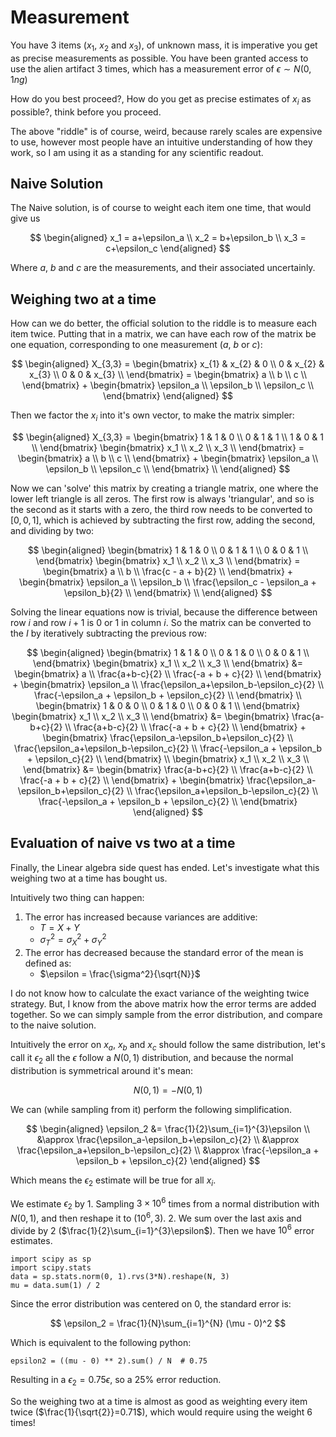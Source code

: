 # Measurement

You have 3 items ($x_1$, $x_2$ and $x_3$), of unknown mass, it is imperative
you get as precise measurements as possible. You have been granted access to
use the alien artifact 3 times, which has a measurement error of $\epsilon\sim
N(0, 1ng)$

How do you best proceed?, How do you get as precise estimates of $x_i$ as
possible?, think before you proceed.

The above "riddle" is of course, weird, because rarely scales are expensive to
use, however most people have an intuitive understanding of how they work, so I
am using it as a standing for any scientific readout.

## Naive Solution
The Naive solution, is of course to weight each item one time, that would give us

$$
\begin{aligned}
	x_1 = a+\epsilon_a \\
	x_2 = b+\epsilon_b \\
	x_3 = c+\epsilon_c
\end{aligned}
$$

Where $a$, $b$ and $c$ are the measurements, and their associated uncertainly.

## Weighing two at a time
How can we do better, the official solution to the riddle is to measure each
item twice. Putting that in a matrix, we can have each row of the matrix be one
equation, corresponding to one measurement ($a$, $b$ or $c$):

$$
\begin{aligned}
	X_{3,3} = 
	\begin{bmatrix}
		x_{1} & x_{2} & 0     \\
		0     & x_{2} & x_{3} \\
		0     & 0     & x_{3} \\
	\end{bmatrix}
	= 
	\begin{bmatrix}
		a \\ b \\ c \\
	\end{bmatrix} +
	\begin{bmatrix}
		\epsilon_a \\ \epsilon_b \\ \epsilon_c \\
	\end{bmatrix}
\end{aligned}
$$

Then we factor the $x_i$ into it's own vector, to make the matrix simpler:

$$
\begin{aligned}
	X_{3,3} = 
	\begin{bmatrix}
		1 & 1 & 0 \\
		0 & 1 & 1 \\
		1 & 0 & 1 \\
	\end{bmatrix}
	\begin{bmatrix}
		x_1 \\ x_2 \\ x_3 \\
	\end{bmatrix} = 
	\begin{bmatrix}
		a \\ b \\ c \\
	\end{bmatrix} + \begin{bmatrix}
		\epsilon_a \\ \epsilon_b \\ \epsilon_c \\
	\end{bmatrix} \\
\end{aligned}
$$

Now we can 'solve' this matrix by creating a triangle matrix, one where the
lower left triangle is all zeros. The first row is always 'triangular', and so
is the second as it starts with a zero, the third row needs to be converted to
$[0, 0, 1]$, which is achieved by subtracting the first row, adding the
second, and dividing by two:

$$
\begin{aligned}
	\begin{bmatrix}
		1 & 1 & 0 \\
		0 & 1 & 1 \\
		0 & 0 & 1 \\
	\end{bmatrix}
	\begin{bmatrix}
		x_1 \\ x_2 \\ x_3 \\
	\end{bmatrix}
	= 
	\begin{bmatrix}
		a \\ b \\ \frac{c - a + b}{2} \\
	\end{bmatrix} + \begin{bmatrix}
		\epsilon_a \\ 
		\epsilon_b \\
		\frac{\epsilon_c - \epsilon_a + \epsilon_b}{2} \\
	\end{bmatrix} \\
\end{aligned}
$$

Solving the linear equations now is trivial, because the difference
between row $i$ and row $i+1$ is 0 or 1 in column $i$. So the matrix can be
converted to the $I$ by iteratively subtracting the previous row:

$$
\begin{aligned}
	\begin{bmatrix}
		1 & 1 & 0 \\
		0 & 1 & 0 \\
		0 & 0 & 1 \\
	\end{bmatrix}
	\begin{bmatrix}
		x_1 \\ x_2 \\ x_3 \\
	\end{bmatrix}
	&= 
	\begin{bmatrix}
		a \\ 
		\frac{a+b-c}{2} \\
		\frac{-a + b + c}{2} \\
	\end{bmatrix} + \begin{bmatrix}
		\epsilon_a \\ 
		\frac{\epsilon_a+\epsilon_b-\epsilon_c}{2} \\
		\frac{-\epsilon_a + \epsilon_b + \epsilon_c}{2} \\
	\end{bmatrix} 
	\\
	\begin{bmatrix}
		1 & 0 & 0 \\
		0 & 1 & 0 \\
		0 & 0 & 1 \\
	\end{bmatrix}
	\begin{bmatrix}
		x_1 \\ x_2 \\ x_3 \\
	\end{bmatrix}
	&= 
	\begin{bmatrix}
		\frac{a-b+c}{2} \\
		\frac{a+b-c}{2} \\
		\frac{-a + b + c}{2} \\
	\end{bmatrix} + \begin{bmatrix}
		\frac{\epsilon_a-\epsilon_b+\epsilon_c}{2} \\
		\frac{\epsilon_a+\epsilon_b-\epsilon_c}{2} \\
		\frac{-\epsilon_a + \epsilon_b + \epsilon_c}{2} \\
	\end{bmatrix} 
	\\
	\begin{bmatrix}
		x_1 \\ x_2 \\ x_3 \\
	\end{bmatrix}
	&= 
	\begin{bmatrix}
		\frac{a-b+c}{2} \\
		\frac{a+b-c}{2} \\
		\frac{-a + b + c}{2} \\
	\end{bmatrix} + \begin{bmatrix}
		\frac{\epsilon_a-\epsilon_b+\epsilon_c}{2} \\
		\frac{\epsilon_a+\epsilon_b-\epsilon_c}{2} \\
		\frac{-\epsilon_a + \epsilon_b + \epsilon_c}{2} \\
	\end{bmatrix} 
\end{aligned}
$$

## Evaluation of naive vs two at a time
Finally, the Linear algebra side quest has ended. Let's investigate what this
weighing two at a time has bought us. 

Intuitively two thing can happen:

1. The error has increased because variances are additive:
    * $T = X + Y$
    * $\sigma_{T}^2 = \sigma_{X}^2 + \sigma_{Y}^2$
2. The error has decreased because the standard error of the mean is defined as:
    * $\epsilon = \frac{\sigma^2}{\sqrt{N}}$

I do not know how to calculate the exact variance of the weighting twice
strategy. But, I know from the above matrix how the error terms are added
together. So we can simply sample from the error distribution, and compare to
the naive solution.

Intuitively the error on $x_a$, $x_b$ and $x_c$ should follow the same
distribution, let's call it $\epsilon_2$ all the $\epsilon$ follow a $N(0,1)$ distribution, and because the normal distribution is symmetrical around it's mean:

$$
N(0,1)=-N(0,1)
$$

We can (while sampling from it) perform the following simplification.

$$
\begin{aligned}
	\epsilon_2 &= \frac{1}{2}\sum_{i=1}^{3}\epsilon  \\
               &\approx \frac{\epsilon_a-\epsilon_b+\epsilon_c}{2} \\
               &\approx \frac{\epsilon_a+\epsilon_b-\epsilon_c}{2} \\
               &\approx \frac{-\epsilon_a + \epsilon_b + \epsilon_c}{2}
\end{aligned}
$$

Which means the $\epsilon_2$ estimate will be true for all $x_i$.

We estimate $\epsilon_2$ by 1. Sampling $3\times{}10^6$ times from a normal
distribution with $N(0, 1)$, and then reshape it to $(10^6, 3)$. 2. We sum over
the last axis and divide by 2 ($\frac{1}{2}\sum_{i=1}^{3}\epsilon$). Then we
have $10^6$ error estimates.

```
import scipy as sp
import scipy.stats
data = sp.stats.norm(0, 1).rvs(3*N).reshape(N, 3)
mu = data.sum(1) / 2
```

Since the error distribution was centered on 0, the standard error is:

$$
\epsilon_2 = \frac{1}{N}\sum_{i=1}^{N} (\mu - 0)^2
$$

Which is equivalent to the following python:

```
epsilon2 = ((mu - 0) ** 2).sum() / N  # 0.75
```

Resulting in a $\epsilon_2=0.75\epsilon$, so a 25% error reduction.

So the weighing two at a time is almost as good as weighting every item twice
($\frac{1}{\sqrt{2}}=0.71$), which would require using the weight 6 times!

